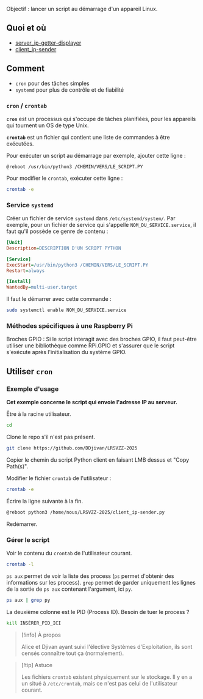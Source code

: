 Objectif : lancer un script au démarrage d'un appareil Linux. 

## Quoi et où 
- [server_ip-getter-displayer](../../server_ip-getter-displayer.py) 
- [client_ip-sender](../../client_ip-sender.py) 

## Comment 
- `cron` pour des tâches simples 
- `systemd` pour plus de contrôle et de fiabilité 

### `cron` / `crontab`
**`cron`** est un processus qui s'occupe de tâches planifiées, pour les appareils qui tournent un OS de type Unix. 

**`crontab`** est un fichier qui contient une liste de commandes à être exécutées. 

Pour exécuter un script au démarrage par exemple, ajouter cette ligne : 
```CRONTAB
@reboot /usr/bin/python3 /CHEMIN/VERS/LE_SCRIPT.PY
```

Pour modifier le `crontab`, exécuter cette ligne : 
```bash
crontab -e
```


### Service `systemd`
Créer un fichier de service `systemd` dans `/etc/systemd/system/`. 
Par exemple, pour un fichier de service qui s'appelle `NOM_DU_SERVICE.service`, il faut qu'il possède ce genre de contenu : 
```ini
[Unit]
Description=DESCRIPTION D'UN SCRIPT PYTHON 

[Service]
ExecStart=/usr/bin/python3 /CHEMIN/VERS/LE_SCRIPT.PY
Restart=always

[Install]
WantedBy=multi-user.target
```
Il faut le démarrer avec cette commande : 
```bash
sudo systemctl enable NOM_DU_SERVICE.service
  ```

### Méthodes spécifiques à une Raspberry Pi
Broches GPIO : Si le script interagit avec des broches GPIO, il faut peut-être utiliser une bibliothèque comme RPi.GPIO et s'assurer que le script s'exécute après l'initialisation du système GPIO. 

## Utiliser `cron`  
### Exemple d'usage 
**Cet exemple concerne le script qui envoie l'adresse IP au serveur.**

Être à la racine utilisateur. 
```bash
cd
```
Clone le repo s'il n'est pas présent. 
```bash
git clone https://github.com/DDjivan/LRSVZZ-2025
```
Copier le chemin du script Python client en faisant LMB dessus et "Copy Path(s)". 

Modifier le fichier `crontab` de l'utilisateur : 
```bash
crontab -e
```
Écrire la ligne suivante à la fin. 
```bash
@reboot python3 /home/nous/LRSVZZ-2025/client_ip-sender.py
```
Redémarrer. 
### Gérer le script 
Voir le contenu du `crontab` de l'utilisateur courant. 
```bash
crontab -l
```

`ps aux` permet de voir la liste des process (`ps` permet d'obtenir des informations sur les process). `grep` permet de garder uniquement les lignes de la sortie de `ps aux` contenant l'argument, ici `py`. 
```bash
ps aux | grep py
```

La deuxième colonne est le PID (Process ID). Besoin de tuer le process ? 
```bash
kill INSÉRER_PID_ICI
```

> [!info] À propos 
> 
> Alice et Djivan ayant suivi l'élective Systèmes d'Exploitation, ils sont censés connaître tout ça (normalement). 

> [!tip] Astuce 
> 
> Les fichiers `crontab` existent physiquement sur le stockage. Il y en a un situé à `/etc/crontab`, mais ce n'est pas celui de l'utilisateur courant. 
